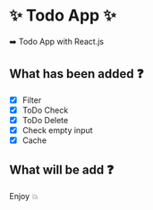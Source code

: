 # :sparkles: Todo App :sparkles:

:arrow_right: Todo App with React.js
 
 
##  What has been added :question:
- [x] Filter
- [x] ToDo Check
- [x] ToDo Delete
- [x] Check empty input
- [x] Cache

##  What will be add :question:


Enjoy :boom: